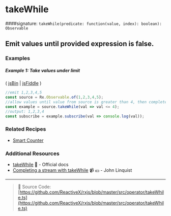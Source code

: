 # takeWhile
####signature: `takeWhile(predicate: function(value, index): boolean): Observable`

## Emit values until provided expression is false.

### Examples

##### Example 1: Take values under limit

( [jsBin](http://jsbin.com/zanefaqexu/1/edit?js,console) | [jsFiddle](https://jsfiddle.net/btroncone/yakd4jgc/) )

```js
//emit 1,2,3,4,5
const source = Rx.Observable.of(1,2,3,4,5);
//allow values until value from source is greater than 4, then complete
const example = source.takeWhile(val => val <= 4);
//output: 1,2,3,4
const subscribe = example.subscribe(val => console.log(val));
```

### Related Recipes
* [Smart Counter](../../recipes/smart-counter.md)

### Additional Resources
* [takeWhile](http://reactivex.io/rxjs/class/es6/Observable.js~Observable.html#instance-method-takeWhile) :newspaper: - Official docs
* [Completing a stream with takeWhile](https://egghead.io/lessons/rxjs-completing-a-stream-with-takewhile?course=step-by-step-async-javascript-with-rxjs) :video_camera: :dollar: - John Linquist

---
> :file_folder: Source Code:  [https://github.com/ReactiveX/rxjs/blob/master/src/operator/takeWhile.ts](https://github.com/ReactiveX/rxjs/blob/master/src/operator/takeWhile.ts)
